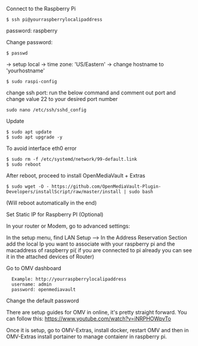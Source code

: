 
Connect to the Raspberry Pi
```
$ ssh pi@yourraspberrylocalipaddress
```
password: raspberry

Change password:
```
$ passwd
```

-> setup local
-> time zone: 'US/Eastern'
-> change hostname to 'yourhostname'
```
$ sudo raspi-config
```

change ssh port: run the below command and comment out port and change value 22 to your desired port number
```
sudo nano /etc/ssh/sshd_config
```

Update
```
$ sudo apt update
$ sudo apt upgrade -y
```

To avoid interface eth0 error
```
$ sudo rm -f /etc/systemd/network/99-default.link
$ sudo reboot
```

After reboot, proceed to install OpenMediaVault + Extras
```
$ sudo wget -O - https://github.com/OpenMediaVault-Plugin-Developers/installScript/raw/master/install | sudo bash
```
(Will reboot automatically in the end)

Set Static IP for Raspberry PI (Optional)

In your router or Modem, go to advanced settings:

In the setup menu, find LAN Setup --> 
In the Address Reservation Section add the local Ip you want to associate with your raspberry pi and the macaddress of raspberry pi( if you are connected to pi already you can see it in the  attached devices of Router)


Go to OMV dashboard
```
  Example: http://yourraspberrylocalipaddress
  username: admin
  password: openmediavault
```
Change the default password

There are setup guides for OMV in online, it's pretty straight forward.
You can follow this: https://www.youtube.com/watch?v=iNRPHOWpvTo

Once it is setup, go to OMV-Extras, install docker, restart OMV and then in OMV-Extras install portainer to manage contaienr in raspberry pi.


